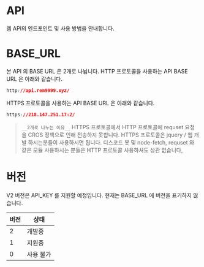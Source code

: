 # API
렘 API의 엔드포인트 및 사용 방법을 안내합니다.

# BASE_URL
본 API 의 BASE URL 은 2개로 나뉩니다.
HTTP 프로토콜을 사용하는 API BASE URL 은 아래와 같습니다.
```css
http://api.rem9999.xyz/
```
HTTPS 프로토콜을 사용하는 API BASE URL 은 아래와 같습니다.
```css
https://218.147.251.17:2/
```
> ```__2개로 나누는 이유__```
> HTTPS 프로토콜에서 HTTP 프로토콜에 requset 요청을 CROS 정책으로 인해 전송하지 못합니다.
> HTTPS 프로토콜은 jquery / 웹 개발 하시는분들이 사용하시면 됩니다.
> 디스코드 봇 및 node-fetch, requset 와 같은 모듈 사용하시는 분들은 HTTP 프로토콜 사용하셔도 상관 없습니다,


# 버전
V2 버전은 API_KEY 를 지원할 예정입니다.
현재는 BASE_URL 에 버전을 표기하지 않습니다.

| 버전     | 상태   |
|---------|-------|
|   2    |개발중|
|   1    |지원중|
|   0    |사용 불가|